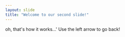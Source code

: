 ```yaml
---
layout: slide
title: "Welcome to our second slide!"
---
```

oh, that's how it works...'
Use the left arrow to go back!
